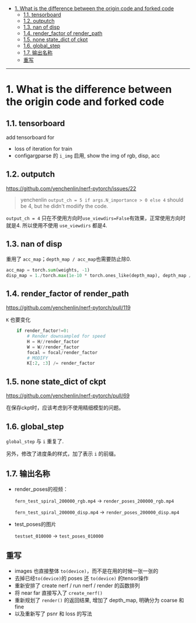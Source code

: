 - [1. What is the difference between the origin code and forked code](#1-what-is-the-difference-between-the-origin-code-and-forked-code)
  - [1.1. tensorboard](#11-tensorboard)
  - [1.2. outputch](#12-outputch)
  - [1.3. nan of disp](#13-nan-of-disp)
  - [1.4. render\_factor of render\_path](#14-render_factor-of-render_path)
  - [1.5. none state\_dict of ckpt](#15-none-state_dict-of-ckpt)
  - [1.6. global\_step](#16-global_step)
  - [1.7. 输出名称](#17-输出名称)
  - [重写](#重写)

---
# 1. What is the difference between the origin code and forked code

## 1.1. tensorboard

add tensorboard for
- loss of iteration for train
- configargparse 的 `i_img`  启用, show the img of rgb, disp, acc


## 1.2. outputch

<https://github.com/yenchenlin/nerf-pytorch/issues/22>

> yenchenlin `output_ch = 5 if args.N_importance > 0 else 4` should be 4, but he didn't modiify the code.

`output_ch = 4` 只在不使用方向时`use_viewdirs=False`有效果，正常使用方向时就是4. 所以使用不使用 `use_viewdirs` 都是4.

## 1.3. nan of disp

重用了 `acc_map`；`depth_map / acc_map`也需要防止除0.
```python
acc_map = torch.sum(weights, -1)
disp_map = 1./torch.max(1e-10 * torch.ones_like(depth_map), depth_map / torch.max(1e-10 * torch.ones_like(acc_map), acc_map))
```

## 1.4. render_factor of render_path

<https://github.com/yenchenlin/nerf-pytorch/pull/119>

`K` 也要变化
```python
    if render_factor!=0:
        # Render downsampled for speed
        H = H//render_factor
        W = W//render_factor
        focal = focal/render_factor
        # MODIFY
        K[:2, :3] /= render_factor
```

## 1.5. none state_dict of ckpt

<https://github.com/yenchenlin/nerf-pytorch/pull/69>

在保存ckpt时，应该考虑到不使用精细模型的问题。

## 1.6. global_step 

`global_step` 与 `i` 重复了.

另外，修改了进度条的样式，加了表示 `i` 的前缀。

## 1.7. 输出名称

- render_poses的视频：

  `fern_test_spiral_200000_rgb.mp4` -> `render_poses_200000_rgb.mp4`

  `fern_test_spiral_200000_disp.mp4` -> `render_poses_200000_disp.mp4`

- test_poses的图片

  `testset_010000` -> `test_poses_010000`


## 重写

- images 也直接整体 `to(device)`，而不是在用的时候一张一张的
- 去掉已经`to(device)`的 poses 还 `to(device)` 的tensor操作
- 重新安排了 create nerf / run nerf / render 的函数排列
- 将 near far 直接写入了 `create_nerf()`
- 重新规划了 `render()` 的返回结果, 增加了 depth_map, 明确分为 coarse 和 fine
- 以及重新写了 psnr 和 loss 的写法